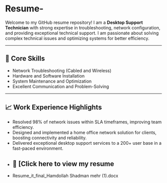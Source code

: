 # Resume-
Welcome to my GitHub resume repository! I am a **Desktop Support Technician** with strong expertise in troubleshooting, network configuration, and providing exceptional technical support. I am passionate about solving complex technical issues and optimizing systems for better efficiency.

---

## 🔧 **Core Skills**
- Network Troubleshooting (Cabled and Wireless)
- Hardware and Software Installation
- System Maintenance and Optimization
- Excellent Communication and Problem-Solving

---

## 📈 **Work Experience Highlights**
- Resolved 98% of network issues within SLA timeframes, improving team efficiency.
- Designed and implemented a home office network solution for clients, boosting connectivity and reliability.
- Delivered exceptional desktop support services to a 200+ user base in a fast-paced environment.
-  ## 📄 [Click here to view  my resume
- Resume_it_final_Hamdollah Shadman mehr (1).docx
